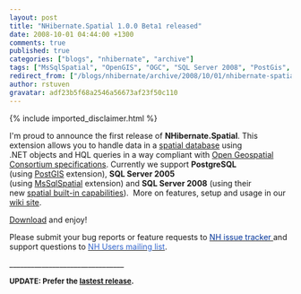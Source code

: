 ```yaml
---
layout: post
title: "NHibernate.Spatial 1.0.0 Beta1 released"
date: 2008-10-01 04:44:00 +1300
comments: true
published: true
categories: ["blogs", "nhibernate", "archive"]
tags: ["MsSqlSpatial", "OpenGIS", "OGC", "SQL Server 2008", "PostGis", "NTS", "SQL Server", "GIS", "spatial"]
redirect_from: ["/blogs/nhibernate/archive/2008/10/01/nhibernate-spatial-1-0-0-beta1-released.aspx/"]
author: rstuven
gravatar: adf23b5f68a2546a56673af23f50c110
---
```

{% include imported_disclaimer.html %}
<p>I'm proud to announce the first release of&nbsp;<strong>NHibernate.Spatial</strong>. This extension allows you to handle data in a <a href="http://en.wikipedia.org/wiki/Spatial_database">spatial database</a>&nbsp;using .NET&nbsp;objects&nbsp;and HQL queries&nbsp;in a way compliant with&nbsp;<a href="http://www.opengeospatial.org/standards/sfs">Open Geospatial Consortium specifications</a>.&nbsp;Currently we support&nbsp;<strong>PostgreSQL</strong> (using&nbsp;<a href="http://www.postgis.org/" class="externalLink">PostGIS</a>&nbsp;extension), <strong>SQL Server 2005</strong> (using&nbsp;<a href="http://codeplex.com/MsSqlSpatial" class="externalLink">MsSqlSpatial</a>&nbsp;extension)&nbsp;and <strong>SQL Server 2008</strong> (using their new&nbsp;<a href="http://www.microsoft.com/sqlserver/2008/en/us/spatial-data.aspx" class="externalLink">spatial built-in capabilities</a>).&nbsp; More on features, setup and usage in our <a href="/wikis/spatial/default.aspx">wiki site</a>.</p>
<p><a href="/media/p/63/download.aspx">Download</a>&nbsp;and enjoy!</p>
<p>Please submit your bug reports or feature requests to&nbsp;<a href="http://jira.nhibernate.org/browse/NHSP"><span style="color: #003399;">NH issue tracker&nbsp;</span></a>and support questions to&nbsp;<a href="http://groups.google.com/group/nhusers" class="externalLink"><span style="color: #3366cc;">NH Users mailing list</span></a>.</p>
<p>________________________________</p>
<p><strong><span style="font-size: small;">UPDATE: Prefer the <a href="/media/p/83.aspx">lastest release</a>.</span></strong></p>
